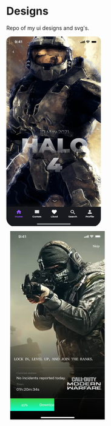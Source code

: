 # Designs
 Repo of my ui designs and svg's.
 

<div style="display:flex; width:100%; height:100%; flex-wrap:wrap; " ><img  style="margin-right:20px;" src="https://github.com/satish-rajnale/Designs/blob/main/Halo.png" width="250px" height="500px"/><img  style="margin:10px;" src="https://github.com/satish-rajnale/Designs/blob/main/cod.png" width="250px" height="500px"/></div>







